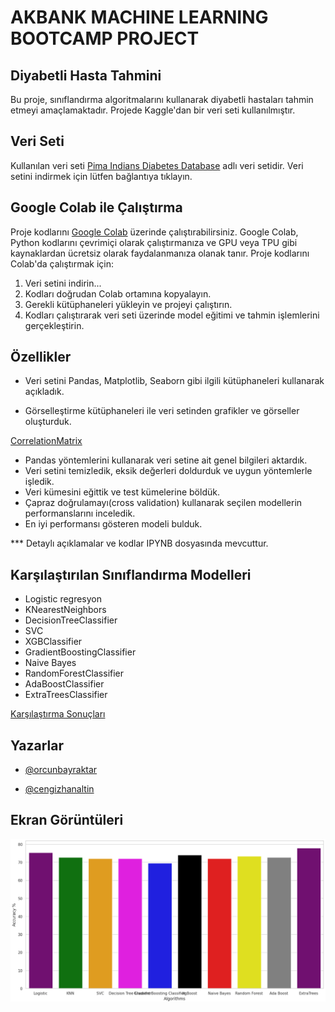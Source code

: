 # AKBANK MACHINE LEARNING BOOTCAMP PROJECT

## Diyabetli Hasta Tahmini

Bu proje, sınıflandırma algoritmalarını kullanarak diyabetli hastaları tahmin etmeyi amaçlamaktadır. Projede Kaggle'dan bir veri seti kullanılmıştır.

## Veri Seti

Kullanılan veri seti [Pima Indians Diabetes Database](https://www.kaggle.com/datasets/uciml/pima-indians-diabetes-database) adlı veri setidir. Veri setini indirmek için lütfen bağlantıya tıklayın.

## Google Colab ile Çalıştırma

Proje kodlarını [Google Colab](https://colab.research.google.com/) üzerinde çalıştırabilirsiniz. Google Colab, Python kodlarını çevrimiçi olarak çalıştırmanıza ve GPU veya TPU gibi kaynaklardan ücretsiz olarak faydalanmanıza olanak tanır. Proje kodlarını Colab'da çalıştırmak için:

1. Veri setini indirin...
2. Kodları doğrudan Colab ortamına kopyalayın.
3. Gerekli kütüphaneleri yükleyin ve projeyi çalıştırın.
4. Kodları çalıştırarak veri seti üzerinde model eğitimi ve tahmin işlemlerini gerçekleştirin.

## Özellikler

- Veri setini Pandas, Matplotlib, Seaborn gibi ilgili kütüphaneleri kullanarak açıkladık.

- Görselleştirme kütüphaneleri ile veri setinden grafikler ve görseller oluşturduk.

[CorrelationMatrix](https://prnt.sc/xmtA-kLnBg8M)

- Pandas yöntemlerini kullanarak veri setine ait genel bilgileri aktardık.
- Veri setini temizledik, eksik değerleri doldurduk ve uygun yöntemlerle işledik.
- Veri kümesini eğittik ve test kümelerine böldük.
- Çapraz doğrulamayı(cross validation) kullanarak seçilen modellerin performanslarını
  inceledik.
- En iyi performansı gösteren modeli bulduk.

\*\*\* Detaylı açıklamalar ve kodlar IPYNB dosyasında mevcuttur.

## Karşılaştırılan Sınıflandırma Modelleri

- Logistic regresyon
- KNearestNeighbors
- DecisionTreeClassifier
- SVC
- XGBClassifier
- GradientBoostingClassifier
- Naive Bayes
- RandomForestClassifier
- AdaBoostClassifier
- ExtraTreesClassifier

[Karşılaştırma Sonuçları](https://prnt.sc/qi6KX4cjO_Sz)

## Yazarlar

- [@orcunbayraktar](https://github.com/orcunbayraktar)

- [@cengizhanaltin](https://github.com/cengizhanaltin/)

## Ekran Görüntüleri

![Uygulama Ekran Görüntüsü](img/Sonuc.png)
